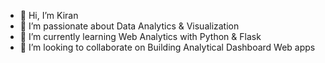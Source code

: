 - 👋 Hi, I’m Kiran
- 👀 I’m passionate about Data Analytics & Visualization
- 🌱 I’m currently learning Web Analytics with Python & Flask
- 💞️ I’m looking to collaborate on Building  Analytical Dashboard Web apps

<!---
analytics-sinew/analytics-sinew is a ✨ special ✨ repository because its `README.md` (this file) appears on your GitHub profile.
You can click the Preview link to take a look at your changes.
--->
